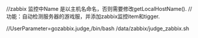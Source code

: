 //zabbix 监控中Name 是以主机名命名，否则需要修改getLocalHostName().
//功能：自动检测服务器的游戏服，并添加zabbix监控item和tigger.

//UserParameter=gozabbix.judge,/bin/bash /data/zabbix/judge_zabbix.sh
